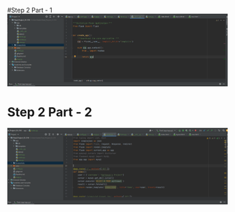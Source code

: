 #Step 2 Part - 1 
![step2](Screenshots/Step-2-Part-1.PNG)

# Step 2 Part - 2
![step2](Screenshots/Step-2-Part-2.PNG)
